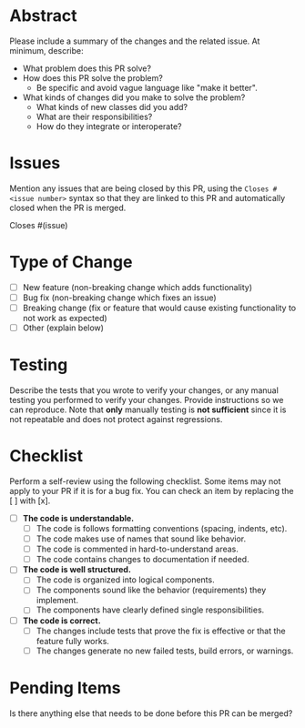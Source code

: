 # Abstract

Please include a summary of the changes and the related issue. At minimum, describe:

- What problem does this PR solve?
- How does this PR solve the problem?
    - Be specific and avoid vague language like "make it better".
- What kinds of changes did you make to solve the problem?
    - What kinds of new classes did you add?
    - What are their responsibilities?
    - How do they integrate or interoperate?

# Issues

Mention any issues that are being closed by this PR, using the `Closes #<issue number>` syntax so
that they are linked to this PR and automatically closed when the PR is merged.

Closes #(issue)

# Type of Change

- [ ] New feature (non-breaking change which adds functionality)
- [ ] Bug fix (non-breaking change which fixes an issue)
- [ ] Breaking change (fix or feature that would cause existing functionality to not work as expected)
- [ ] Other (explain below)

# Testing

Describe the tests that you wrote to verify your changes, or any manual testing you performed to
verify your changes. Provide instructions so we can reproduce. Note that **only** manually testing
is **not sufficient** since it is not repeatable and does not protect against regressions.

# Checklist

Perform a self-review using the following checklist. Some items may not apply to your PR if it
is for a bug fix. You can check an item by replacing the [ ] with [x].

- [ ] **The code is understandable.**
    - [ ] The code is follows formatting conventions (spacing, indents, etc).
    - [ ] The code makes use of names that sound like behavior.
    - [ ] The code is commented in hard-to-understand areas.
    - [ ] The code contains changes to documentation if needed.

- [ ] **The code is well structured.**
    - [ ] The code is organized into logical components.
    - [ ] The components sound like the behavior (requirements) they implement.
    - [ ] The components have clearly defined single responsibilities.

- [ ] **The code is correct.**
    - [ ] The changes include tests that prove the fix is effective or that the feature fully works.
    - [ ] The changes generate no new failed tests, build errors, or warnings.

# Pending Items

Is there anything else that needs to be done before this PR can be merged? 